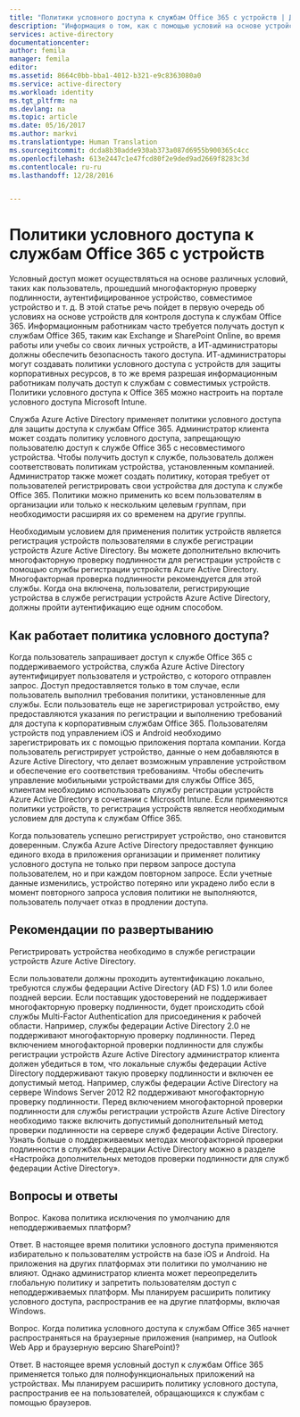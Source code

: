 ```yaml
---
title: "Политики условного доступа к службам Office 365 с устройств | Документация Майкрософт"
description: "Информация о том, как с помощью условий на основе устройств управлять доступом к службам Office 365. Информационным работникам часто требуется получать доступ к службам Office 365, таким как Exchange и SharePoint Online, во время работы или учебы со своих личных устройств, а ИТ-администраторы должны обеспечить безопасность такого доступа. ИТ-администраторы могут создавать политики условного доступа с устройств для защиты корпоративных ресурсов, в то же время разрешая информационным работникам получать доступ к службам с совместимых устройств."
services: active-directory
documentationcenter: 
author: femila
manager: femila
editor: 
ms.assetid: 8664c0bb-bba1-4012-b321-e9c8363080a0
ms.service: active-directory
ms.workload: identity
ms.tgt_pltfrm: na
ms.devlang: na
ms.topic: article
ms.date: 05/16/2017
ms.author: markvi
ms.translationtype: Human Translation
ms.sourcegitcommit: dcda8b30adde930ab373a087d6955b900365c4cc
ms.openlocfilehash: 613e2447c1e47fcd80f2e9ded9ad2669f8283c3d
ms.contentlocale: ru-ru
ms.lasthandoff: 12/28/2016


---
```

# <a name="conditional-access-device-policies-for-office-365-services"></a>Политики условного доступа к службам Office 365 с устройств
Условный доступ может осуществляться на основе различных условий, таких как пользователь, прошедший многофакторную проверку подлинности, аутентифицированное устройство, совместимое устройство и т. д. В этой статье речь пойдет в первую очередь об условиях на основе устройств для контроля доступа к службам Office 365. Информационным работникам часто требуется получать доступ к службам Office 365, таким как Exchange и SharePoint Online, во время работы или учебы со своих личных устройств, а ИТ-администраторы должны обеспечить безопасность такого доступа. ИТ-администраторы могут создавать политики условного доступа с устройств для защиты корпоративных ресурсов, в то же время разрешая информационным работникам получать доступ к службам с совместимых устройств. Политики условного доступа к Office 365 можно настроить на портале условного доступа Microsoft Intune.

Служба Azure Active Directory применяет политики условного доступа для защиты доступа к службам Office 365. Администратор клиента может создать политику условного доступа, запрещающую пользователю доступ к службе Office 365 с несовместимого устройства. Чтобы получить доступ к службе, пользователь должен соответствовать политикам устройства, установленным компанией. Администратор также может создать политику, которая требует от пользователей регистрировать свои устройства для доступа к службе Office 365. Политики можно применить ко всем пользователям в организации или только к нескольким целевым группам, при необходимости расширяя их со временем на другие группы.

Необходимым условием для применения политик устройств является регистрация устройств пользователями в службе регистрации устройств Azure Active Directory. Вы можете дополнительно включить многофакторную проверку подлинности для регистрации устройств с помощью службы регистрации устройств Azure Active Directory. Многофакторная проверка подлинности рекомендуется для этой службы. Когда она включена, пользователи, регистрирующие устройства в службе регистрации устройств Azure Active Directory, должны пройти аутентификацию еще одним способом.

## <a name="how-does-conditional-access-policy-work"></a>Как работает политика условного доступа?
Когда пользователь запрашивает доступ к службе Office 365 с поддерживаемого устройства, служба Azure Active Directory аутентифицирует пользователя и устройство, с которого отправлен запрос. Доступ предоставляется только в том случае, если пользователь выполнил требования политики, установленные для службы. Если пользователь еще не зарегистрировал устройство, ему предоставляются указания по регистрации и выполнению требований для доступа к корпоративным службам Office 365. Пользователям устройств под управлением iOS и Android необходимо зарегистрировать их с помощью приложения портала компании. Когда пользователь регистрирует устройство, данные о нем добавляются в Azure Active Directory, что делает возможным управление устройством и обеспечение его соответствия требованиям. Чтобы обеспечить управление мобильными устройствами для службы Office 365, клиентам необходимо использовать службу регистрации устройств Azure Active Directory в сочетании с Microsoft Intune. Если применяются политики устройств, то регистрация устройств является необходимым условием для доступа к службам Office 365.

Когда пользователь успешно регистрирует устройство, оно становится доверенным. Служба Azure Active Directory предоставляет функцию единого входа в приложения организации и применяет политику условного доступа не только при первом запросе доступа пользователем, но и при каждом повторном запросе. Если учетные данные изменились, устройство потеряно или украдено либо если в момент повторного запроса условия политики не выполняются, пользователь получает отказ в продлении доступа.

## <a name="deployment-considerations"></a>Рекомендации по развертыванию
Регистрировать устройства необходимо в службе регистрации устройств Azure Active Directory.

Если пользователи должны проходить аутентификацию локально, требуются службы федерации Active Directory (AD FS) 1.0 или более поздней версии. Если поставщик удостоверений не поддерживает многофакторную проверку подлинности, будет происходить сбой службы Multi-Factor Authentication для присоединения к рабочей области. Например, службы федерации Active Directory 2.0 не поддерживают многофакторную проверку подлинности. Перед включением многофакторной проверки подлинности для службы регистрации устройств Azure Active Directory администратор клиента должен убедиться в том, что локальные службы федерации Active Directory поддерживают такую проверку подлинности и включен ее допустимый метод. Например, службы федерации Active Directory на сервере Windows Server 2012 R2 поддерживают многофакторную проверку подлинности. Перед включением многофакторной проверки подлинности для службы регистрации устройств Azure Active Directory необходимо также включить допустимый дополнительный метод проверки подлинности на сервере служб федерации Active Directory. Узнать больше о поддерживаемых методах многофакторной проверки подлинности в службах федерации Active Directory можно в разделе «Настройка дополнительных методов проверки подлинности для служб федерации Active Directory».

## <a name="frequently-asked-questions-faq"></a>Вопросы и ответы
Вопрос. Какова политика исключения по умолчанию для неподдерживаемых платформ?

Ответ. В настоящее время политики условного доступа применяются избирательно к пользователям устройств на базе iOS и Android. На приложения на других платформах эти политики по умолчанию не влияют. Однако администратор клиента может переопределить глобальную политику и запретить пользователям доступ с неподдерживаемых платформ.
Мы планируем расширить политику условного доступа, распространив ее на другие платформы, включая Windows.

Вопрос. Когда политика условного доступа к службам Office 365 начнет распространяться на браузерные приложения (например, на Outlook Web App и браузерную версию SharePoint)?

Ответ. В настоящее время условный доступ к службам Office 365 применяется только для полнофункциональных приложений на устройствах. Мы планируем расширить политику условного доступа, распространив ее на пользователей, обращающихся к службам с помощью браузеров.


